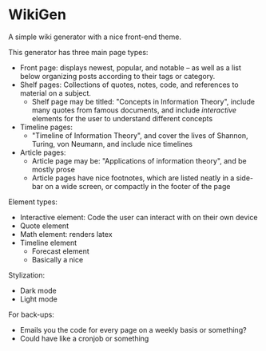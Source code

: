 # WikiGen

A simple wiki generator with a nice front-end theme.

This generator has three main page types:

* Front page: displays newest, popular, and notable – as well as a list below organizing posts according to their tags or category.
* Shelf pages: Collections of quotes, notes, code, and references to material on a subject.
  * Shelf page may be titled: "Concepts in Information Theory", include many quotes from famous documents, and include *interactive* elements for the user to understand different concepts
* Timeline pages:
  * "Timeline of Information Theory", and cover the lives of Shannon, Turing, von Neumann, and include nice timelines
* Article pages:
  * Article page may be: "Applications of information theory", and be mostly prose
  * Article pages have nice footnotes, which are listed neatly in a side-bar on a wide screen, or compactly in the footer of the page

Element types:

* Interactive element: Code the user can interact with on their own device
* Quote element
* Math element: renders latex
* Timeline element
  * Forecast element
  * Basically a nice 

Stylization:
* Dark mode
* Light mode

For back-ups: 
* Emails you the code for every page on a weekly basis or something?
* Could have like a cronjob or something
